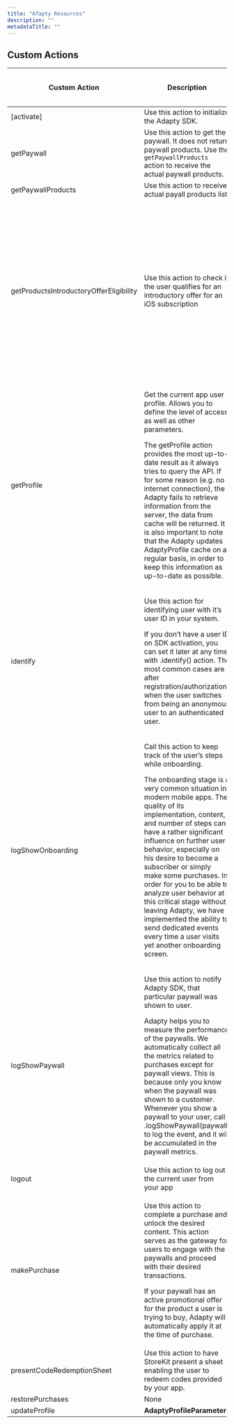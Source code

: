 ```yaml
---
title: "Afapty Resources"
description: ""
metadataTitle: ""
---
```


## Custom Actions


| Custom Action | Description | Action Arguments | Adapty Parameter - Action Output Variable |
|---|----|--------|----
| [activate] | Use this action to initialize the Adapty SDK. | None |
| getPaywall | Use this action to get the paywall. It does not return paywall products. Use the `getPaywallProducts` action to receive the actual paywall products. | [Placement_ID](placements) | |
| getPaywallProducts | Use this action to receive actual payall products list. | [AdaptyPaywall](paywalls) | |
| getProductsIntroductoryOfferEligibility | Use this action to check if the user qualifies for an introductory offer for an iOS subscription | [AdaptyPaywallProduct](product) | AdaptyEligibility <ul>	<li> **eligible**: The user is eligible for an intro offer, it is safe to reflect this info in your UI. </li><li> **ineligible**:	The user is not eligible to get any offer, you shouldn't present it in your UI. </li><li> **notApplicable**: This product is not configured to have an offer. </li></ul>| |
| getProfile |  <p>Get the current app user profile. Allows you to define the level of access, as well as other parameters.</p><p>The getProfile action provides the most up-to-date result as it always tries to query the API. If for some reason (e.g. no internet connection), the Adapty fails to retrieve information from the server, the data from cache will be returned. It is also important to note that the Adapty updates AdaptyProfile cache on a regular basis, in order to keep this information as up-to-date as possible.</p>  | None| AdaptyProfile|
| identify | <p>Use this action for identifying user with it’s user ID in your system.</p><p>If you don’t have a user ID on SDK activation, you can set it later at any time with .identify() action. The most common cases are after registration/authorization when the user switches from being an anonymous user to an authenticated user.</p> | customerUserId | None |
| logShowOnboarding | <p>Call this action to keep track of the user’s steps while onboarding.</p><p>The onboarding stage is a very common situation in modern mobile apps. The quality of its implementation, content, and number of steps can have a rather significant influence on further user behavior, especially on his desire to become a subscriber or simply make some purchases. In order for you to be able to analyze user behavior at this critical stage without leaving Adapty, we have implemented the ability to send dedicated events every time a user visits yet another onboarding screen.</p> | <ul><li> **name**: Name of your onboarding.</li><li> **screenName**: Readable name of a particular screen as part of onboarding.</li><li> **screenOrder**: An unsigned integer value representing the order of this screen in your onboarding sequence (it must me greater than 0).</li></ul>  | None |
| logShowPaywall | <p>Use this action to notify Adapty SDK, that particular paywall was shown to user.</p><p> Adapty helps you to measure the performance of the paywalls. We automatically collect all the metrics related to purchases except for paywall views. This is because only you know when the paywall was shown to a customer. Whenever you show a paywall to your user, call .logShowPaywall(paywall) to log the event, and it will be accumulated in the paywall metrics.</p> | [AdaptyPaywall](paywalls)  | None |
| logout | Use this action to log out the current user from your app | None | None|
| makePurchase | <p>Use this action to complete a purchase and unlock the desired content. This action serves as the gateway for users to engage with the paywalls and proceed with their desired transactions.</p><p>If your paywall has an active promotional offer for the product a user is trying to buy, Adapty will automatically apply it at the time of purchase.</p>| <ul><li> **product**: an AdaptyPaywallProduct object retrieved from the paywall.</li><li> **subscriptionUpdateParams**: an AdaptySubscriptionUpdateParameters object used to upgrade or downgrade a subscription (use for Android).</li><li>**isOfferPersonalized**: Specifies whether the offer is personalized to the buyer (use for Android).</li></ul> | AdaptyProfile |
| presentCodeRedemptionSheet | Use this action to have StoreKit present a sheet enabling the user to redeem codes provided by your app. | Text | |
| restorePurchases | None | None | |
| updateProfile | **AdaptyProfileParameters**| Text | |







## 